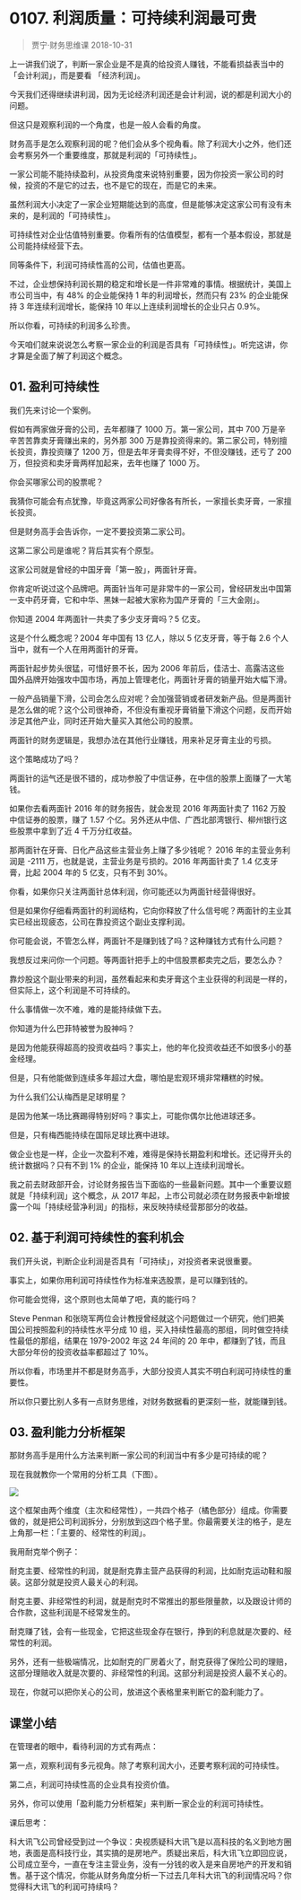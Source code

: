 # 0107. 利润质量：可持续利润最可贵
> 贾宁·财务思维课
2018-10-31

上一讲我们说了，判断一家企业是不是真的给投资人赚钱，不能看损益表当中的「会计利润」，而是要看 「经济利润」。

今天我们还得继续讲利润，因为无论经济利润还是会计利润，说的都是利润大小的问题。

但这只是观察利润的一个角度，也是一般人会看的角度。

财务高手是怎么观察利润的呢？他们会从多个视角看。除了利润大小之外，他们还会考察另外一个重要维度，那就是利润的「可持续性」。

一家公司能不能持续盈利，从投资角度来说特别重要，因为你投资一家公司的时候，投资的不是它的过去，也不是它的现在，而是它的未来。

虽然利润大小决定了一家企业短期能达到的高度，但是能够决定这家公司有没有未来的，是利润的「可持续性」。

可持续性对企业估值特别重要。你看所有的估值模型，都有一个基本假设，那就是公司能持续经营下去。

同等条件下，利润可持续性高的公司，估值也更高。

不过，企业想保持利润长期的稳定和增长是一件非常难的事情。根据统计，美国上市公司当中，有 48% 的企业能保持 1 年的利润增长，然而只有 23% 的企业能保持 3 年连续利润增长，能保持 10 年以上连续利润增长的企业只占 0.9%。

所以你看，可持续的利润多么珍贵。

今天咱们就来说说怎么考察一家企业的利润是否具有「可持续性」。听完这讲，你才算是全面了解了利润这个概念。

## 01. 盈利可持续性

我们先来讨论一个案例。

假如有两家做牙膏的公司，去年都赚了 1000 万。第一家公司，其中 700 万是辛辛苦苦靠卖牙膏赚出来的，另外那 300 万是靠投资得来的。第二家公司，特别擅长投资，靠投资赚了 1200 万，但是去年牙膏卖得不好，不但没赚钱，还亏了 200 万，但投资和卖牙膏两样加起来，去年也赚了 1000 万。

你会买哪家公司的股票呢？

我猜你可能会有点犹豫，毕竟这两家公司好像各有所长，一家擅长卖牙膏，一家擅长投资。

但是财务高手会告诉你，一定不要投资第二家公司。

这第二家公司是谁呢？背后其实有个原型。

这家公司就是曾经的中国牙膏「第一股」，两面针牙膏。

你肯定听说过这个品牌吧。两面针当年可是非常牛的一家公司，曾经研发出中国第一支中药牙膏，它和中华、黑妹一起被大家称为国产牙膏的「三大金刚」。

你知道 2004 年两面针一共卖了多少支牙膏吗？5 亿支。

这是个什么概念呢？2004 年中国有 13 亿人，除以 5 亿支牙膏，等于每 2.6 个人当中，就有一个人在用两面针的牙膏。

两面针起步势头很猛，可惜好景不长，因为 2006 年前后，佳洁士、高露洁这些国外品牌开始强攻中国市场，再加上管理老化，两面针牙膏的销量开始大幅下滑。

一般产品销量下滑，公司会怎么应对呢？会加强营销或者研发新产品。但是两面针是怎么做的呢？这个公司很神奇，不但没有重视牙膏销量下滑这个问题，反而开始涉足其他产业，同时还开始大量买入其他公司的股票。

两面针的财务逻辑是，我想办法在其他行业赚钱，用来补足牙膏主业的亏损。

这个策略成功了吗？

两面针的运气还是很不错的，成功参股了中信证券，在中信的股票上面赚了一大笔钱。

如果你去看两面针 2016 年的财务报告，就会发现 2016 年两面针卖了 1162 万股中信证券的股票，赚了 1.57 个亿。另外还从中信、广西北部湾银行、柳州银行这些股票中拿到了近 4 千万分红收益。

那两面针在牙膏、日化产品这些主营业务上赚了多少钱呢？ 2016 年的主营业务利润是 -2111 万，也就是说，主营业务是亏损的。2016 年两面针卖了 1.4 亿支牙膏，比起 2004 年的 5 亿支，只有不到 30%。

你看，如果你只关注两面针总体利润，你可能还以为两面针经营得很好。

但是如果你仔细看两面针的利润结构，它向你释放了什么信号呢？两面针的主业其实已经出现疲态，公司在靠投资这个副业支撑利润。

你可能会说，不管怎么样，两面针不是赚到钱了吗？这种赚钱方式有什么问题？

我想反过来问你一个问题。等两面针把手上的中信股票都卖完之后，要怎么办？

靠炒股这个副业带来的利润，虽然看起来和卖牙膏这个主业获得的利润是一样的，但实际上，这个利润是不可持续的。

什么事情做一次不难，难的是能持续做下去。

你知道为什么巴菲特被誉为股神吗？

是因为他能获得超高的投资收益吗？事实上，他的年化投资收益还不如很多小的基金经理。

但是，只有他能做到连续多年超过大盘，哪怕是宏观环境非常糟糕的时候。

为什么我们公认梅西是足球明星？

是因为他某一场比赛踢得特别好吗？事实上，可能你偶尔比他进球还多。

但是，只有梅西能持续在国际足球比赛中进球。

做企业也是一样，企业一次盈利不难，难得是保持长期盈利和增长。还记得开头的统计数据吗？只有不到 1% 的企业，能保持 10 年以上连续利润增长。

我之前去财政部开会，讨论财务报告当下面临的一些最新问题。其中一个重要议题就是「持续利润」这个概念，从 2017 年起，上市公司就必须在财务报表中新增披露一个叫「持续经营净利润」的指标，来反映持续经营那部分的收益。

## 02. 基于利润可持续性的套利机会

我们开头说，判断企业利润是否具有「可持续」，对投资者来说很重要。

事实上，如果你用利润可持续性作为标准来选股票，是可以赚到钱的。

你可能会觉得，这个原则也太简单了吧，真的能行吗？

Steve Penman 和张晓军两位会计教授曾经就这个问题做过一个研究，他们把美国公司按照盈利的持续性水平分成 10 组，买入持续性最高的那组，同时做空持续性最低的那组，结果在 1979-2002 年这 24 年间的 20 年中，都赚到了钱，而且大部分年份的投资收益率都超过了 10%。

所以你看，市场里并不都是财务高手，大部分投资人其实不明白利润可持续性的重要性。

所以你只要比别人多有一点财务思维，对财务数据看的更深刻一些，就能赚到钱。

## 03. 盈利能力分析框架

那财务高手是用什么方法来判断一家公司的利润当中有多少是可持续的呢？

现在我就教你一个常用的分析工具（下图）。

![](https://raw.githubusercontent.com/dalong0514/selfstudy/master/图片链接/金融/2019005.jpg)

这个框架由两个维度（主次和经常性），一共四个格子（橘色部分）组成。你需要做的，就是把公司利润拆分，分别放到这四个格子里。你最需要关注的格子，是左上角那一栏：「主要的、经常性的利润」。

我用耐克举个例子：

耐克主要、经常性的利润，就是耐克靠主营产品获得的利润，比如耐克运动鞋和服装。这部分就是投资人最关心的利润。

耐克主要、非经常性的利润，就是耐克时不常推出的那些限量款，以及跟设计师的合作款，这些利润是不经常发生的。

耐克赚了钱，会有一些现金，它把这些现金存在银行，挣到的利息就是次要的、经常性的利润。

另外，还有一些极端情况，比如耐克的厂房着火了，耐克获得了保险公司的理赔，这部分理赔收入就是次要的、非经常性的利润。这部分利润是投资人最不关心的。

现在，你就可以把你关心的公司，放进这个表格里来判断它的盈利能力了。

## 课堂小结

在管理者的眼中，看待利润的方式有两点：

第一点，观察利润有多元视角。除了考察利润大小，还要考察利润的可持续性。

第二点，利润可持续性高的企业具有投资价值。

另外，你可以使用「盈利能力分析框架」来判断一家企业的利润可持续性。

课后思考：

科大讯飞公司曾经受到过一个争议：央视质疑科大讯飞是以高科技的名义到地方圈地，表面是高科技行业，其实搞的是房地产。质疑出来后，科大讯飞立即回应说，公司成立至今，一直在专注主营业务，没有一分钱的收入是来自房地产的开发和销售。基于这个情况，你能从财务角度分析一下过去几年科大讯飞的利润情况吗？你觉得科大讯飞的利润可持续吗？
